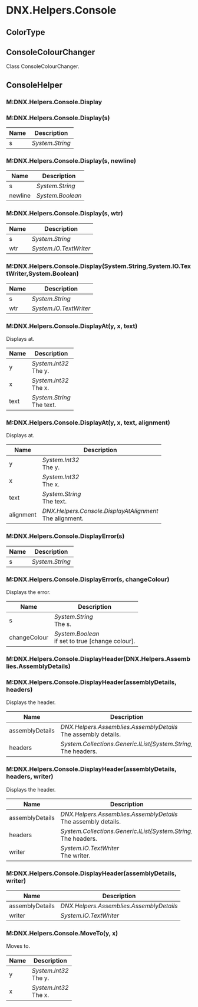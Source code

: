
# DNX.Helpers.Console


## ColorType




## ConsoleColourChanger

Class ConsoleColourChanger.


## ConsoleHelper




### M:DNX.Helpers.Console.Display




### M:DNX.Helpers.Console.Display(s)



| Name | Description |
| ---- | ----------- |
| s | *System.String*<br> |

### M:DNX.Helpers.Console.Display(s, newline)



| Name | Description |
| ---- | ----------- |
| s | *System.String*<br> |
| newline | *System.Boolean*<br> |

### M:DNX.Helpers.Console.Display(s, wtr)



| Name | Description |
| ---- | ----------- |
| s | *System.String*<br> |
| wtr | *System.IO.TextWriter*<br> |

### M:DNX.Helpers.Console.Display(System.String,System.IO.TextWriter,System.Boolean)



| Name | Description |
| ---- | ----------- |
| s | *System.String*<br> |
| wtr | *System.IO.TextWriter*<br> |

### M:DNX.Helpers.Console.DisplayAt(y, x, text)

Displays at.

| Name | Description |
| ---- | ----------- |
| y | *System.Int32*<br>The y. |
| x | *System.Int32*<br>The x. |
| text | *System.String*<br>The text. |

### M:DNX.Helpers.Console.DisplayAt(y, x, text, alignment)

Displays at.

| Name | Description |
| ---- | ----------- |
| y | *System.Int32*<br>The y. |
| x | *System.Int32*<br>The x. |
| text | *System.String*<br>The text. |
| alignment | *DNX.Helpers.Console.DisplayAtAlignment*<br>The alignment. |

### M:DNX.Helpers.Console.DisplayError(s)



| Name | Description |
| ---- | ----------- |
| s | *System.String*<br> |

### M:DNX.Helpers.Console.DisplayError(s, changeColour)

Displays the error.

| Name | Description |
| ---- | ----------- |
| s | *System.String*<br>The s. |
| changeColour | *System.Boolean*<br>if set to true [change colour]. |

### M:DNX.Helpers.Console.DisplayHeader(DNX.Helpers.Assemblies.AssemblyDetails)




### M:DNX.Helpers.Console.DisplayHeader(assemblyDetails, headers)

Displays the header.

| Name | Description |
| ---- | ----------- |
| assemblyDetails | *DNX.Helpers.Assemblies.AssemblyDetails*<br>The assembly details. |
| headers | *System.Collections.Generic.IList{System.String}*<br>The headers. |

### M:DNX.Helpers.Console.DisplayHeader(assemblyDetails, headers, writer)

Displays the header.

| Name | Description |
| ---- | ----------- |
| assemblyDetails | *DNX.Helpers.Assemblies.AssemblyDetails*<br>The assembly details. |
| headers | *System.Collections.Generic.IList{System.String}*<br>The headers. |
| writer | *System.IO.TextWriter*<br>The writer. |

### M:DNX.Helpers.Console.DisplayHeader(assemblyDetails, writer)



| Name | Description |
| ---- | ----------- |
| assemblyDetails | *DNX.Helpers.Assemblies.AssemblyDetails*<br> |
| writer | *System.IO.TextWriter*<br> |

### M:DNX.Helpers.Console.MoveTo(y, x)

Moves to.

| Name | Description |
| ---- | ----------- |
| y | *System.Int32*<br>The y. |
| x | *System.Int32*<br>The x. |


